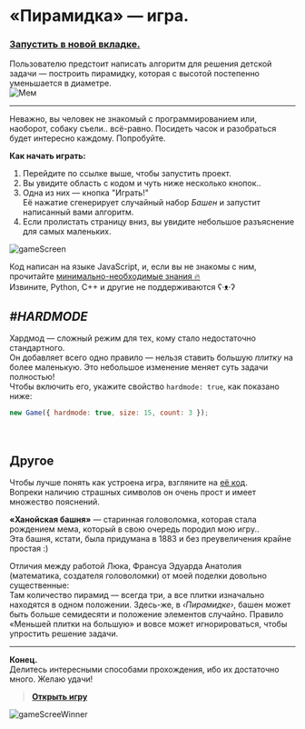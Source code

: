 # «Пирамидка» — игра.
### [**Запустить в новой вкладке.**](https://zoodogood.github.io/piramide/)  


Пользователю предстоит написать алгоритм для решения детской задачи — построить пирамидку, которая с высотой постепенно уменьшается в диаметре.  
![Мем](https://github.com/zoodogood/piramide/assets/52154209/de905f46-bc0f-4aa8-93f7-1f8377ee72ce)


***

Неважно, вы человек не знакомый с программированием или, наоборот, собаку съели.. всё-равно. Посидеть часок и разобраться будет интересно каждому. Попробуйте.  

**Как начать играть:**  
1. Перейдите по ссылке выше, чтобы запустить проект.
2. Вы увидите область с кодом и чуть ниже несколько кнопок..
3. Одна из них — кнопка "Играть!"  
Её нажатие сгенерирует случайный набор _Башен_ и запустит написанный вами алгоритм.
4. Если пролистать страницу вниз, вы увидите небольшое разъяснение для самых маленьких.

![gameScreen](https://github.com/zoodogood/piramide/assets/52154209/47cae351-e6d8-400b-8c5f-2e436aea02e7)


Код написан на языке JavaScript, и, если вы не знакомы с ним, прочитайте [минимально-необходимые знания 🔥](https://github.com/zoodogood/piramide/blob/main/resources/articles/learnjs.md)  
Извините, Python, C++ и другие не поддерживаются ʕ·ᴥ·ʔ


## **_#HARDMODE_**
Хардмод — сложный режим для тех, кому стало недостаточно стандартного.  
Он добавляет всего одно правило — нельзя ставить большую _плитку_ на более маленькую. Это небольшое изменение меняет суть задачи полностью!  
Чтобы включить его, укажите свойство `hardmode: true`, как показано ниже:
```js
new Game({ hardmode: true, size: 15, count: 3 });
```
ᅠ  
## Другое
Чтобы лучше понять как устроена игра, взгляните на [её код](https://github.com/zoodogood/piramide/blob/main/classes/Game.js).  
Вопреки наличию страшных символов он очень прост и имеет множество пояснений.  

**«Ханойская башня»** — старинная головоломка, которая стала рождением мема, который в свою очередь породил мою игру..  
Эта башня, кстати, была придумана в 1883 и без преувеличения крайне простая :)  

Отличия между работой Люка, Франсуа Эдуарда Анатолия (математика, создателя головоломки) от моей поделки довольно существенные:  
Там количество пирамид — всегда три, а все плитки изначально находятся в одном положении. Здесь-же, в _‹Пирамидке›_, башен может быть больше семидесяти и положение элементов случайно. Правило «Меньшей плитки на большую» и вовсе может игнорироваться, чтобы упростить решение задачи.  
***


**Конец.**  
Делитесь интересными способами прохождения, ибо их достаточно много. Желаю удачи!  
> [**Открыть игру**](https://zoodogood.github.io/piramide/)

![gameScreeWinner](https://github.com/zoodogood/piramide/assets/52154209/4b002134-cce3-413f-ac53-bee0fd55e02e)

